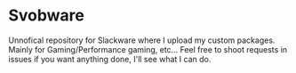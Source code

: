 # Svobware
Unnofical repository for Slackware where I upload my custom packages.
Mainly for Gaming/Performance gaming, etc... Feel free to shoot requests in issues if you want anything done, I'll see what I can do.
